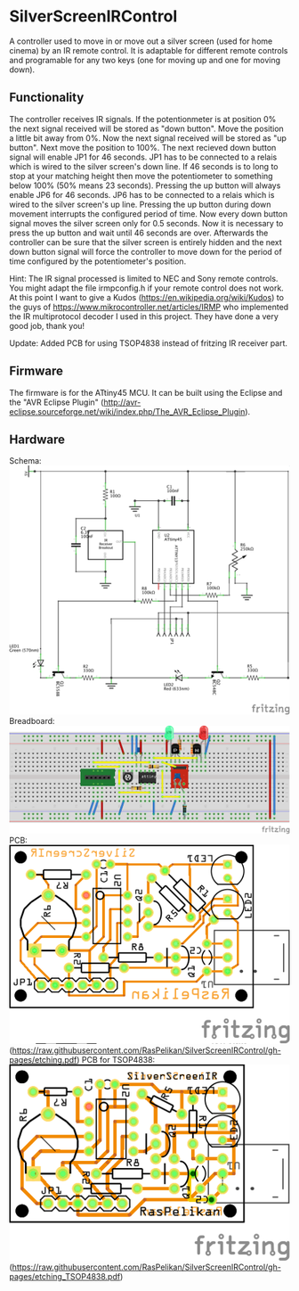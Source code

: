 # SilverScreenIRControl
A controller used to move in or move out a silver screen (used for home cinema) by an IR remote control. It is adaptable for different remote controls and programable for any two keys (one for moving up and one for moving down).

## Functionality
The controller receives IR signals. If the potentionmeter is at position 0% the next signal received will be stored as "down button". Move the position a little bit away from 0%. Now the next signal received will be stored as "up button". Next move the position to 100%. The next recieved down button signal will enable JP1 for 46 seconds. JP1 has to be connected to a relais which is wired to the silver screen's down line. If 46 seconds is to long to stop at your matching height then move the potentiometer to something below 100% (50% means 23 seconds). Pressing the up button will always enable JP6 for 46 seconds. JP6 has to be connected to a relais which is wired to the silver screen's up line. Pressing the up button during down movement interrupts the configured period of time. Now every down button signal moves the silver screen only for 0.5 seconds. Now it is necessary to press the up button and wait until 46 seconds are over. Afterwards the controller can be sure that the silver screen is entirely hidden and the next down button signal will force the controller to move down for the period of time configured by the potentiometer's position.

Hint: The IR signal processed is limited to NEC and Sony remote controls. You might adapt the file irmpconfig.h if your remote control does not work. At this point I want to give a Kudos (https://en.wikipedia.org/wiki/Kudos) to the guys of https://www.mikrocontroller.net/articles/IRMP who implemented the IR multiprotocol decoder I used in this project. They have done a very good job, thank you!

Update: Added PCB for using TSOP4838 instead of fritzing IR receiver part.

## Firmware
The firmware is for the ATtiny45 MCU. It can be built using the Eclipse and the "AVR Eclipse Plugin" (http://avr-eclipse.sourceforge.net/wiki/index.php/The_AVR_Eclipse_Plugin).

## Hardware
Schema:
![schema](https://raw.githubusercontent.com/RasPelikan/SilverScreenIRControl/gh-pages/schema.png)
Breadboard:
![breadboard](https://raw.githubusercontent.com/RasPelikan/SilverScreenIRControl/gh-pages/breadboard.png)
PCB:
![PCB](https://raw.githubusercontent.com/RasPelikan/SilverScreenIRControl/gh-pages/pcb.png)
(https://raw.githubusercontent.com/RasPelikan/SilverScreenIRControl/gh-pages/etching.pdf)
PCB for TSOP4838:
![PCB](https://raw.githubusercontent.com/RasPelikan/SilverScreenIRControl/gh-pages/pcb_TSOP4838.png)
(https://raw.githubusercontent.com/RasPelikan/SilverScreenIRControl/gh-pages/etching_TSOP4838.pdf)

